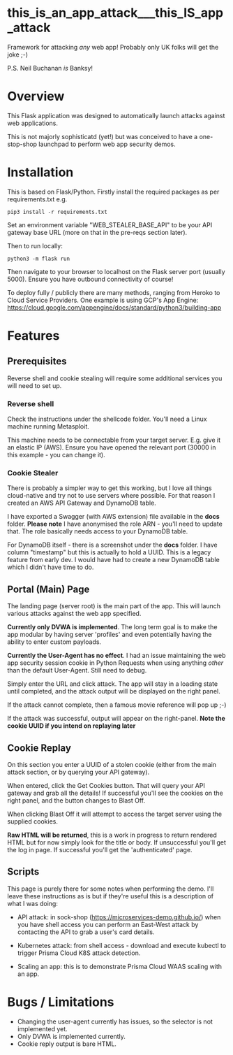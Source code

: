 # this_is_an_app_attack___this_IS_app_attack
Framework for attacking _any_ web app! Probably only UK folks will get the joke ;-)

P.S. Neil Buchanan _is_ Banksy!

# Overview

This Flask application was designed to automatically launch attacks against web applications.

This is not majorly sophisticatd (yet!) but was conceived to have a one-stop-shop launchpad to perform web app security demos.

# Installation

This is based on Flask/Python. Firstly install the required packages as per requirements.txt e.g.

`pip3 install -r requirements.txt`

Set an environment variable "WEB_STEALER_BASE_API" to be your API gateway base URL (more on that in the pre-reqs section later).

Then to run locally:

`python3 -m flask run`

Then navigate to your browser to localhost on the Flask server port (usually 5000). Ensure you have outbound connectivity of course!

To deploy fully / publicly there are many methods, ranging from Heroko to Cloud Service Providers. One example is using GCP's App Engine: https://cloud.google.com/appengine/docs/standard/python3/building-app

# Features

## Prerequisites

Reverse shell and cookie stealing will require some additional services you will need to set up.

### Reverse shell

Check the instructions under the shellcode folder. You'll need a Linux machine running Metasploit.

This machine needs to be connectable from your target server. E.g. give it an elastic IP (AWS). Ensure you have opened the relevant port (30000 in this example - you can change it).

### Cookie Stealer

There is probably a simpler way to get this working, but I love all things cloud-native and try not to use servers where possible. For that reason I created an AWS API Gateway and DynamoDB table.

I have exported a Swagger (with AWS extension) file available in the **docs** folder. **Please note** I have anonymised the role ARN - you'll need to update that. The role basically needs access to your DynamoDB table.

For DynamoDB itself - there is a screenshot under the **docs** folder. I have column "timestamp" but this is actually to hold a UUID. This is a legacy feature from early dev. I would have had to create a new DynamoDB table which I didn't have time to do.

## Portal (Main) Page

The landing page (server root) is the main part of the app. This will launch various attacks against the web app specified.

**Currently only DVWA is implemented**. The long term goal is to make the app modular by having server 'profiles' and even potentially having the ability to enter custom payloads.

**Currently the User-Agent has no effect**. I had an issue maintaining the web app security session cookie in Python Requests when using anything _other_ than the default User-Agent. Still need to debug.

Simply enter the URL and click attack. The app will stay in a loading state until completed, and the attack output will be displayed on the right panel.

If the attack cannot complete, then a famous movie reference will pop up ;-)

If the attack was successful, output will appear on the right-panel. **Note the cookie UUID if you intend on replaying later**

## Cookie Replay

On this section you enter a UUID of a stolen cookie (either from the main attack section, or by querying your API gateway).

When entered, click the Get Cookies button. That will query your API gateway and grab all the details! If successful you'll see the cookies on the right panel, and the button changes to Blast Off.

When clicking Blast Off it will attempt to access the target server using the supplied cookies.

**Raw HTML will be returned**, this is a work in progress to return rendered HTML but for now simply look for the title or body. If unsuccessful you'll get the log in page. If successful you'll get the 'authenticated' page.

## Scripts

This page is purely there for some notes when performing the demo. I'll leave these instructions as is but if they're useful this is a description of what I was doing:

- API attack: in sock-shop (https://microservices-demo.github.io/) when you have shell access you can perform an East-West attack by contacting the API to grab a user's card details.

- Kubernetes attack: from shell access - download and execute kubectl to trigger Prisma Cloud K8S attack detection.

- Scaling an app: this is to demonstrate Prisma Cloud WAAS scaling with an app.

# Bugs / Limitations

- Changing the user-agent currently has issues, so the selector is not implemented yet.
- Only DVWA is implemented currently.
- Cookie reply output is bare HTML.